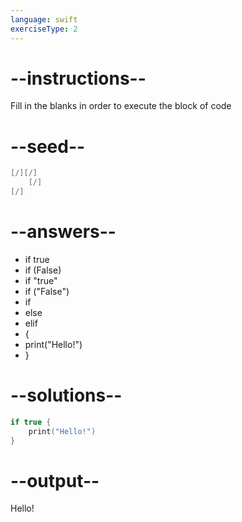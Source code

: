 ```yaml
---
language: swift
exerciseType: 2
---
```


# --instructions--

Fill in the blanks in order to execute the block of code

# --seed--

```swift
[/][/]
    [/]
[/]
```

# --answers--

- if true
- if (False)
- if "true"
- if ("False")
- if
- else
- elif
-  {
- print("Hello!")
- }

# --solutions--

```swift
if true {
    print("Hello!")
}
```

# --output--

Hello!
